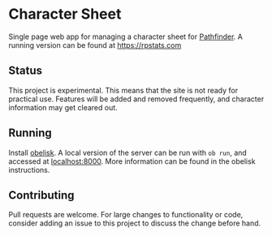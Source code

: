 # Character Sheet
Single page web app for managing a character sheet for [Pathfinder][pfsrd]. A
running version can be found at <https://rpstats.com>

## Status
This project is experimental. This means that the site is not ready for
practical use. Features will be added and removed frequently, and character
information may get cleared out.

## Running
Install [obelisk]. A local version of the server can be run with `ob run`, and
accessed at <localhost:8000>. More information can be found in
the obelisk instructions.

## Contributing
Pull requests are welcome. For large changes to functionality or code, consider
adding an issue to this project to discuss the change before hand.

[pfsrd]: https://www.d20pfsrd.com/
[obelisk]: https://github.com/obsidiansystems/obelisk
